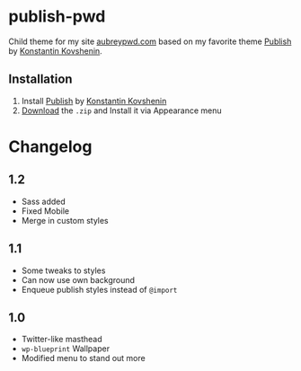 # publish-pwd

Child theme for my site [aubreypwd.com](http://aubreypwd.com) based on my favorite theme <a href="http://kovshenin.com/themes/publish" target="_blank">Publish</a> by <a href="http://kovshenin.com" target="_blank">Konstantin Kovshenin</a>.

## Installation

1. Install <a href="http://kovshenin.com/themes/publish" target="_blank">Publish</a> by <a href="http://kovshenin.com" target="_blank">Konstantin Kovshenin</a>
2. [Download](https://github.com/aubreypwd/publish-pwd/archive/master.zip) the `.zip` and Install it via Appearance menu

# Changelog

## 1.2

- Sass added
- Fixed Mobile
- Merge in custom styles

## 1.1

- Some tweaks to styles
- Can now use own background
- Enqueue publish styles instead of `@import`

## 1.0

- Twitter-like masthead
- `wp-blueprint` Wallpaper
- Modified menu to stand out more
